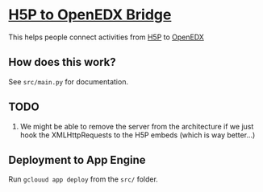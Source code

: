 # [H5P to OpenEDX Bridge](https://h5p-edx-2.ey.r.appspot.com/)

This helps people connect activities from [H5P](https://h5p.org) to [OpenEDX](https://open.edx.org/)

## How does this work?

See `src/main.py` for documentation.

## TODO

1. We might be able to remove the server from the architecture if we just
hook the XMLHttpRequests to the H5P embeds (which is way better...)

## Deployment to App Engine

Run `gclouud app deploy` from the `src/` folder.
